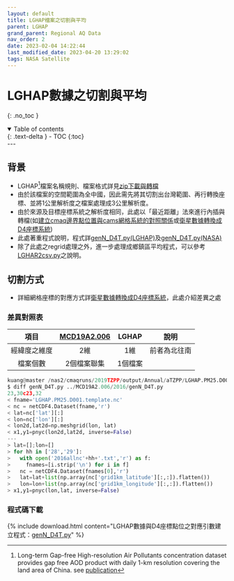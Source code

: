 ```yaml
---
layout: default
title: LGHAP檔案之切割與平均
parent: LGHAP
grand_parent: Regional AQ Data
nav_order: 2
date: 2023-02-04 14:22:44
last_modified_date: 2023-04-20 13:29:02
tags: NASA Satellite
---
```


# LGHAP數據之切割與平均
{: .no_toc }

<details open markdown="block">
  <summary>
    Table of contents
  </summary>
  {: .text-delta }
- TOC
{:toc}
</details>
---

## 背景

- LGHAP[^1]檔案名稱規則、檔案格式詳見[zip下載與轉檔](1.get_zip.md)
- 由於該檔案的空間範圍為全中國，因此需先將其切割出台灣範圍、再行轉換座標、並將1公里解析度之檔案處理成3公里解析度。
- 由於來源及目標座標系統之解析度相同，此處以「最近距離」法來進行內插與轉檔(如[建立cmaq邊界點位置與cams網格系統的對照關係](../../GAQuality/ECMWF_CAMS/3.CAMS_bc.md#建立cmaq邊界點位置與cams網格系統的對照關係bconingrbpy)或[衛星數據轉換成D4座標系統](../../GAQuality/NASA_MCD19A2/2.genN_D4T.md))
- 此處著重程式說明，程式詳[genN_D4T.py(LGHAP)][genN_D4T.py]及[genN_D4T.py(NASA)][genN_D4T.py(NASA)]
- 除了此處之regrid處理之外，進一步處理成鄉鎮區平均程式，可以參考[LGHAR2csv.py](../../../wind_models/EARR/7-4.LGHAP2csv.md)之說明。

## 切割方式

- 詳細網格座標的對應方式詳[衛星數據轉換成D4座標系統](../../GAQuality/NASA_MCD19A2/2.genN_D4T.md)，此處介紹差異之處

### 差異對照表

項目|[MCD19A2.006][NASA]|LGHAP|說明
:-:|:-:|:-:|:-:
經緯度之維度|2維|1維|前者為北往南
檔案個數|2個檔案聯集|1個檔案|


```python
kuang@master /nas2/cmaqruns/2019TZPP/output/Annual/aTZPP/LGHAP.PM25.D001
$ diff genN_D4T.py ../MCD19A2.006/2016/genN_D4T.py
23,30c23,32
< fname='LGHAP.PM25.D001.template.nc'
< nc = netCDF4.Dataset(fname,'r')
< lat=nc['lat'][:]
< lon=nc['lon'][:]
< lon2d,lat2d=np.meshgrid(lon, lat)
< x1,y1=pnyc(lon2d,lat2d, inverse=False)
---
> lat=[];lon=[]
> for hh in ['28','29']:
>   with open('2016allnc'+hh+'.txt','r') as f:
>     fnames=[i.strip('\n') for i in f]
>   nc = netCDF4.Dataset(fnames[0],'r')
>   lat=lat+list(np.array(nc['grid1km_latitude'][:,:]).flatten())
>   lon=lon+list(np.array(nc['grid1km_longitude'][:,:]).flatten())
> x1,y1=pnyc(lon,lat, inverse=False)
```

### 程式碼下載

{% include download.html content="LGHAP數據與D4座標點位之對應引數建立程式：[genN_D4T.py][genN_D4T.py]" %}

[^1]: Long-term Gap-free High-resolution Air Pollutants concentration dataset provides gap free AOD product with daily 1-km resolution covering the land area of China. see [publication][Bao]

[Bao]: https://doi.org/10.5194/essd-14-907-2022 "Bai, Kaixu, Ke Li, Mingliang Ma, Kaitao Li, Zhengqiang Li, Jianping Guo, Ni-Bin Chang, Zhuo Tan and Di Han. LGHAP: The Long-Term Gap-Free High-Resolution Air Pollutant Concentration Dataset, Derived via Tensor-Flow-Based Multimodal Data Fusion. Earth System Science Data 14, no. 2, 2022/2/24: 907–27."
[genN_D4T.py]: https://github.com/sinotec2/Focus-on-Air-Quality/blob/main/AQana/GAQuality/LGHAP/genN_D4T.py "LGHAP數據與D4座標點位之對應引數"
[genN_D4T.py(NASA)]: https://github.com/sinotec2/Focus-on-Air-Quality/blob/main/AQana/GAQuality/NASA_MCD19A2.006/genN_D4T.py "切割並轉檔[genN_D4T.py]"
[NASA]: ../../GAQuality/NASA_MCD19A2.006/2.genN_D4T.md "衛星數據轉換成D4座標系統"